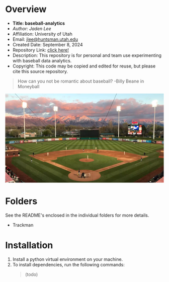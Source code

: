 # Overview

- **Title: baseball-analytics**
- *Author: Jaden Lee*
- Affiliation: University of Utah
- Email: <jlee@huntsman.utah.edu>
- Created Date: September 8, 2024
- Repository Link: [click here!](https://github.com/lee1jaden/baseball-analytics)
- Description: This repository is for personal and team use experimenting with baseball data analytics. 
- Copyright: This code may be copied and edited for reuse, but please cite this source repository.

> How can you not be romantic about baseball? -Billy Beane in Moneyball

[![The backdrop at Smith's Ballpark is incredible!](/smiths-ballpark.webp "Smith's Ballpark: Home of Utah Baseball")](https://utahutes.com/sports/baseball)

# Folders

See the README's enclosed in the individual folders for more details.

- Trackman

# Installation

1. Install a python virtual environment on your machine.
1. To install dependencies, run the following commands:
    > (todo)
